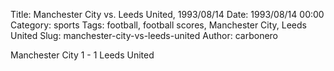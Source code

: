 Title: Manchester City vs. Leeds United, 1993/08/14
Date: 1993/08/14 00:00
Category: sports
Tags: football, football scores, Manchester City, Leeds United
Slug: manchester-city-vs-leeds-united
Author: carbonero


Manchester City 1 - 1 Leeds United
